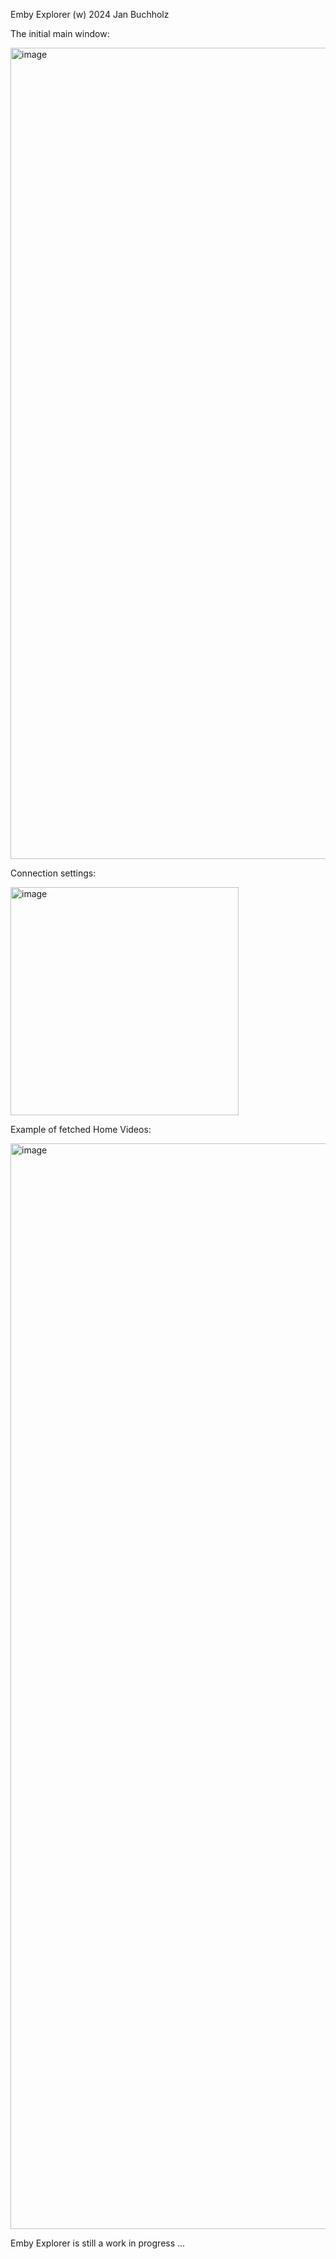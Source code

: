 Emby Explorer (w) 2024 Jan Buchholz

The initial main window:

<img width="1298" alt="image" src="https://github.com/user-attachments/assets/eaf83c81-1b09-4527-8c2a-1bcee86c9cfe">

Connection settings:

<img width="365" alt="image" src="https://github.com/user-attachments/assets/494370c3-d43c-4aaa-b10f-e1e98ebe5be8">

Example of fetched Home Videos:

<img width="1737" alt="image" src="https://github.com/user-attachments/assets/733badd0-74ef-46a7-b342-371592c5f7db">

Emby Explorer is still a work in progress ...

